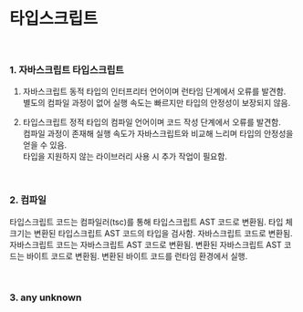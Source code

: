 # 타입스크립트
<br>

### 1. 자바스크립트 타입스크립트
1. 자바스크립트
동적 타입의 인터프리터 언어이며 런타임 단계에서 오류를 발견함. <br>
별도의 컴파일 과정이 없어 실행 속도는 빠르지만 타입의 안정성이 보장되지 않음.

2. 타입스크립트
정적 타입의 컴파일 언어이며 코드 작성 단계에서 오류를 발견함. <br>
컴파일 과정이 존재해 실행 속도가 자바스크립트와 비교해 느리며 타입의 안정성을 얻을 수 있음. <br>
타입을 지원하지 않는 라이브러리 사용 시 추가 작업이 필요함.

<br>

### 2. 컴파일
타입스크립트 코드는 컴파일러(tsc)를 통해 타입스크립트 AST 코드로 변환됨.
타입 체크기는 변환된 타입스크립트 AST 코드의 타입을 검사함.
자바스크립트 코드로 변환됨.
자바스크립트 코드는 자바스크립트 AST 코드로 변환됨.
변환된 자바스크립트 AST 코드는 바이트 코드로 변환됨.
변환된 바이트 코드를 런타임 환경에서 실행.

<br>

### 3. any unknown


